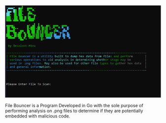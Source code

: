 
![Alt text](https://github.com/Insolent-M1nx/File-Bouncer/blob/master/filebouncer.PNG?raw=true "File-Bouncer")

File Bouncer is a Program Developed in Go with the sole purpose of performing analysis on .png files to determine if they are potentially embedded with malicious code. 
